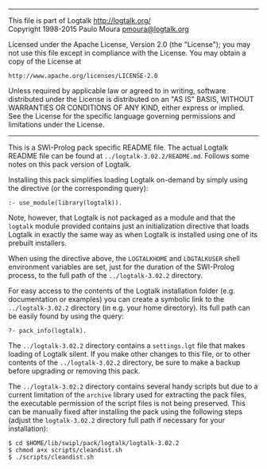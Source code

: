 ________________________________________________________________________

This file is part of Logtalk <http://logtalk.org/>  
Copyright 1998-2015 Paulo Moura <pmoura@logtalk.org>

Licensed under the Apache License, Version 2.0 (the "License");
you may not use this file except in compliance with the License.
You may obtain a copy of the License at

    http://www.apache.org/licenses/LICENSE-2.0

Unless required by applicable law or agreed to in writing, software
distributed under the License is distributed on an "AS IS" BASIS,
WITHOUT WARRANTIES OR CONDITIONS OF ANY KIND, either express or implied.
See the License for the specific language governing permissions and
limitations under the License.
________________________________________________________________________


This is a SWI-Prolog pack specific README file. The actual Logtalk
README file can be found at `../logtalk-3.02.2/README.md`. Follows
some notes on this pack version of Logtalk.

Installing this pack simplifies loading Logtalk on-demand by simply
using the directive (or the corresponding query):

	:- use_module(library(logtalk)).

Note, however, that Logtalk is not packaged as a module and that the
`logtalk` module provided contains just an initialization directive
that loads Logtalk in exactly the same way as when Logtalk is installed
using one of its prebuilt installers.

When using the directive above, the `LOGTALKHOME` and `LOGTALKUSER`
shell environment variables are set, just for the duration of the
SWI-Prolog process, to the full path of the `../logtalk-3.02.2`
directory.

For easy access to the contents of the Logtalk installation folder
(e.g. documentation or examples) you can create a symbolic link to the
`../logtalk-3.02.2` directory (in e.g. your home directory). Its full
path can be easily found by using the query:

	?- pack_info(logtalk).

The `../logtalk-3.02.2` directory contains a `settings.lgt` file that
makes loading of Logtalk silent. If you make other changes to this file,
or to other contents of the `../logtalk-3.02.2` directory, be sure to
make a backup before upgrading or removing this pack.

The `../logtalk-3.02.2` directory contains several handy scripts but due
to a current limitation of the `archive` library used for extracting the
pack files, the executable permission of the script files is not being
preserved. This can be manually fixed after installing the pack using
the following steps (adjust the `logtalk-3.02.2` directory full path if
necessary for your installation):

	$ cd $HOME/lib/swipl/pack/logtalk/logtalk-3.02.2
	$ chmod a+x scripts/cleandist.sh
	$ ./scripts/cleandist.sh

